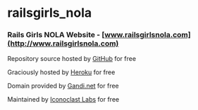 railsgirls_nola
===============

### Rails Girls NOLA Website - [www.railsgirlsnola.com](http://www.railsgirlsnola.com)

Repository source hosted by [GitHub](http://www.github.com) for free

Graciously hosted by [Heroku](http://www.heroku.com/) for free

Domain provided by [Gandi.net](http://gandi.net) for free

Maintained by [Iconoclast Labs](http://iconoclastlabs.com) for free
